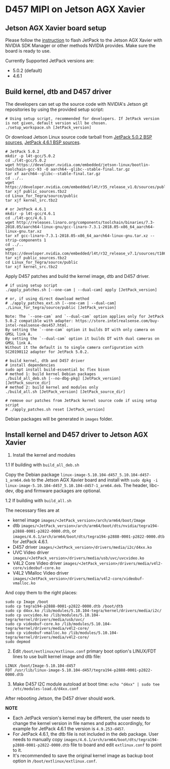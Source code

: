 # D457 MIPI on Jetson AGX Xavier

## Jetson AGX Xavier board setup

Please follow the [instruction](https://docs.nvidia.com/sdk-manager/install-with-sdkm-jetson/index.html) to flash JetPack to the Jetson AGX Xavier with NVIDIA SDK Manager or other methods NVIDIA provides. Make sure the board is ready to use.

Currently Supported JetPack versions are:

- 5.0.2 (default)
- 4.6.1

## Build kernel, dtb and D457 driver

The developers can set up the source code with NVIDIA's Jetson git repositories by using the provided setup script:

```
# Using setup script, recommended for developers. If JetPack version is not given, default version will be chosen.
./setup_workspace.sh [JetPack_version]
```

Or download Jetson Linux source code tarball from [JetPack 5.0.2 BSP sources](https://developer.nvidia.com/embedded/l4t/r35_release_v1.0/sources/public_sources.tbz2), [JetPack 4.6.1 BSP sources](https://developer.nvidia.com/embedded/l4t/r32_release_v7.1/sources/t186/public_sources.tbz2).

```
# JetPack 5.0.2
mkdir -p l4t-gcc/5.0.2
cd ./l4t-gcc/5.0.2
wget https://developer.nvidia.com/embedded/jetson-linux/bootlin-toolchain-gcc-93 -O aarch64--glibc--stable-final.tar.gz
tar xf aarch64--glibc--stable-final.tar.gz
cd ../..
wget https://developer.nvidia.com/embedded/l4t/r35_release_v1.0/sources/public_sources.tbz2
tar xjf public_sources.tbz2
cd Linux_for_Tegra/source/public
tar xjf kernel_src.tbz2

# or JetPack 4.6.1
mkdir -p l4t-gcc/4.6.1
cd ./l4t-gcc/4.6.1
wget http://releases.linaro.org/components/toolchain/binaries/7.3-2018.05/aarch64-linux-gnu/gcc-linaro-7.3.1-2018.05-x86_64_aarch64-linux-gnu.tar.xz
tar xf gcc-linaro-7.3.1-2018.05-x86_64_aarch64-linux-gnu.tar.xz --strip-components 1
cd ../..
wget https://developer.nvidia.com/embedded/l4t/r32_release_v7.1/sources/t186/public_sources.tbz2
tar xjf public_sources.tbz2
cd Linux_for_Tegra/source/public
tar xjf kernel_src.tbz2
```

Apply D457 patches and build the kernel image, dtb and D457 driver.

```
# if using setup script
./apply_patches.sh [--one-cam | --dual-cam] apply [JetPack_version]

# or, if using direct download method
# ./apply_patches_ext.sh [--one-cam | --dual-cam] ./Linux_for_tegra/source/public [JetPack_version]

Note: The `--one-cam` and `--dual-cam` option applies only for JetPack 5.0.2 compatible with adapter: https://store.intelrealsense.com/buy-intel-realsense-des457.html.
By setting the `--one-cam` option it builds DT with only camera on GMSL link A.
By setting the `--dual-cam` option it builds DT with dual cameras on GMSL link A.
Without it the default is to single camera configuration with SC20190112 adapter for JetPack 5.0.2.

# build kernel, dtb and D457 driver
# install dependencies
sudo apt install build-essential bc flex bison
# method 1: build kernel Debian packages
./build_all_deb.sh [--no-dbg-pkg] [JetPack_version] [JetPack_source_dir]
# method 2: build kernel and modules only
./build_all.sh [JetPack_version] [JetPack_source_dir]

# remove our patches from JetPack kernel source code if using setup script
# ./apply_patches.sh reset [JetPack_version]
```

Debian packages will be generated in `images` folder.

## Install kernel and D457 driver to Jetson AGX Xavier

1. Install the kernel and modules

1.1 If building with `build_all_deb.sh`

Copy the Debian package `linux-image-5.10.104-d457_5.10.104-d457-1_arm64.deb` to the Jetson AGX Xavier board and install with `sudo dpkg -i linux-image-5.10.104-d457_5.10.104-d457-1_arm64.deb`. The header, libc-dev, dbg and firmware packages are optional.

1.2 If building with `build_all.sh`

The necessary files are at
- kernel image `images/<JetPack_version>/arch/arm64/boot/Image`
- dtb `images/<JetPack_version>/arch/arm64/boot/dts/nvidia/tegra194-p2888-0001-p2822-0000.dtb`, or `images/4.6.1/arch/arm64/boot/dts/tegra194-p2888-0001-p2822-0000.dtb` for JetPack 4.6.1.
- D457 driver `images/<JetPack_version>/drivers/media/i2c/d4xx.ko`
- UVC Video driver `images/<JetPack_version>/drivers/media/usb/uvc/uvcvideo.ko`
- V4L2 Core Video driver `images/<JetPack_version>/drivers/media/v4l2-core/videobuf-core.ko`
- V4L2 VMalloc Video driver `images/<JetPack_version>/drivers/media/v4l2-core/videobuf-vmalloc.ko`

And copy them to the right places:
```
sudo cp Image /boot
sudo cp tegra194-p2888-0001-p2822-0000.dtb /boot/dtb
sudo cp d4xx.ko /lib/modules/5.10.104-tegra/kernel/drivers/media/i2c/
sudo cp uvcvideo.ko /lib/modules/5.10.104-tegra/kernel/drivers/media/usb/uvc/
sudo cp videobuf-core.ko /lib/modules/5.10.104-tegra/kernel/drivers/media/v4l2-core/
sudo cp videobuf-vmalloc.ko /lib/modules/5.10.104-tegra/kernel/drivers/media/v4l2-core/
sudo depmod
```

2. Edit `/boot/extlinux/extlinux.conf` primary boot option's LINUX/FDT lines to use built kernel image and dtb file:

```
LINUX /boot/Image-5.10.104-d457
FDT /usr/lib/linux-image-5.10.104-d457/tegra194-p2888-0001-p2822-0000.dtb
```

3. Make D457 I2C module autoload at boot time: `echo "d4xx" | sudo tee /etc/modules-load.d/d4xx.conf`

After rebooting Jetson, the D457 driver should work.

**NOTE**

- Each JetPack version's kernel may be different, the user needs to change the kernel version in file names and paths accordingly, for example for JetPack 4.6.1 the version is `4.9.253-d457`.
- For JetPack 4.6.1, the dtb file is not included in the deb package. User needs to manually copy `images/4.6.1/arch/arm64/boot/dts/tegra194-p2888-0001-p2822-0000.dtb` file to board and edit `extlinux.conf` to point to it.
- It's recommended to save the original kernel image as backup boot option in `/boot/extlinux/extlinux.conf`.